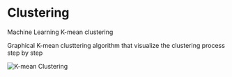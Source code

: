 # Clustering
Machine Learning K-mean clustering

Graphical K-mean clusttering algorithm that visualize the clustering process step by step

![K-mean Clustering](https://m-shaeri.ir/blog/wp-content/uploads/2021/05/K-mean.jpg)

